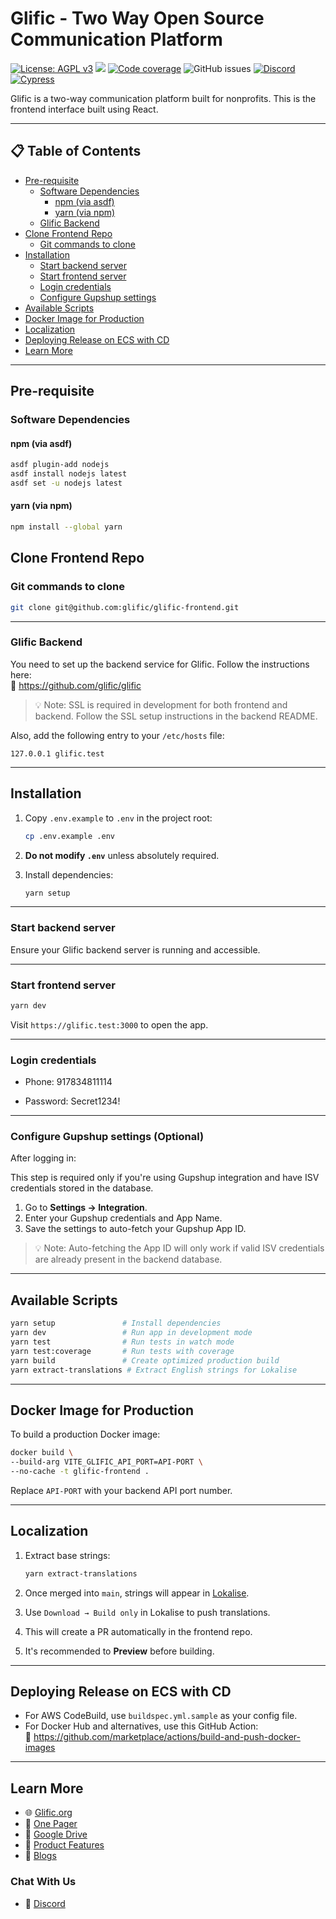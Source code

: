 # Glific - Two Way Open Source Communication Platform

[![License: AGPL v3](https://img.shields.io/badge/License-AGPL%20v3-blue.svg)](https://www.gnu.org/licenses/agpl-3.0)
![](https://github.com/glific/glific/workflows/Continuous%20Integration/badge.svg)
[![Code coverage](https://img.shields.io/codecov/c/github/glific/glific-frontend/master.svg)](https://codecov.io/gh/glific/glific-frontend/branch/master)
![GitHub issues](https://img.shields.io/github/issues-raw/glific/glific-frontend)
[![Discord](https://img.shields.io/discord/717975833226248303.svg?label=&logo=discord&logoColor=ffffff&color=7389D8&labelColor=6A7EC2)](https://discord.gg/MVf2KF)
[![Cypress](https://img.shields.io/endpoint?url=https://dashboard.cypress.io/badge/detailed/ocex65/master&style=flat&logo=cypress)](https://dashboard.cypress.io/projects/ocex65/runs)

Glific is a two-way communication platform built for nonprofits. This is the frontend interface built using React.

---

## 📋 Table of Contents
- [Pre-requisite](#pre-requisite)
  - [Software Dependencies](#software-dependencies)
    - [npm (via asdf)](#npm-via-asdf)
    - [yarn (via npm)](#yarn-via-npm)
  - [Glific Backend](#glific-backend)
- [Clone Frontend Repo](#clone-frontend-repo)
  - [Git commands to clone](#git-commands-to-clone)
- [Installation](#installation)
  - [Start backend server](#start-backend-server)
  - [Start frontend server](#start-frontend-server)
  - [Login credentials](#login-credentials)
  - [Configure Gupshup settings](#configure-gupshup-settings-optional)
- [Available Scripts](#available-scripts)
- [Docker Image for Production](#docker-image-for-production)
- [Localization](#localization)
- [Deploying Release on ECS with CD](#deploying-release-on-ecs-with-cd)
- [Learn More](#learn-more)

---

## Pre-requisite

### Software Dependencies

#### npm (via asdf)

```bash
asdf plugin-add nodejs
asdf install nodejs latest
asdf set -u nodejs latest 
```

#### yarn (via npm)

```bash
npm install --global yarn
```

## Clone Frontend Repo

### Git commands to clone

```bash
git clone git@github.com:glific/glific-frontend.git
```

---

### Glific Backend

You need to set up the backend service for Glific. Follow the instructions here:  
🔗 https://github.com/glific/glific

> 💡 Note: SSL is required in development for both frontend and backend. Follow the SSL setup instructions in the backend README.

Also, add the following entry to your `/etc/hosts` file:

```
127.0.0.1 glific.test
```

---

## Installation

1. Copy `.env.example` to `.env` in the project root:

   ```bash
   cp .env.example .env
   ```

2. **Do not modify `.env`** unless absolutely required.
3. Install dependencies:

   ```bash
   yarn setup
   ```

---

### Start backend server

Ensure your Glific backend server is running and accessible.

---

### Start frontend server

```bash
yarn dev
```

Visit `https://glific.test:3000` to open the app.

---

### Login credentials

* Phone: 917834811114

* Password: Secret1234!

---

### Configure Gupshup settings (Optional)

After logging in:


This step is required only if you're using Gupshup integration and have ISV credentials stored in the database.

1. Go to **Settings → Integration**.
2. Enter your Gupshup credentials and App Name.
3. Save the settings to auto-fetch your Gupshup App ID.

> 💡 Note: Auto-fetching the App ID will only work if valid ISV credentials are already present in the backend database.

---

## Available Scripts

```bash
yarn setup               # Install dependencies
yarn dev                 # Run app in development mode
yarn test                # Run tests in watch mode
yarn test:coverage       # Run tests with coverage
yarn build               # Create optimized production build
yarn extract-translations # Extract English strings for Lokalise
```

---

## Docker Image for Production

To build a production Docker image:

```bash
docker build \
--build-arg VITE_GLIFIC_API_PORT=API-PORT \
--no-cache -t glific-frontend .
```

Replace `API-PORT` with your backend API port number.

---

## Localization

1. Extract base strings:

   ```bash
   yarn extract-translations
   ```

2. Once merged into `main`, strings will appear in [Lokalise](https://lokalise.com).
3. Use `Download → Build only` in Lokalise to push translations.
4. This will create a PR automatically in the frontend repo.
5. It's recommended to **Preview** before building.

---

## Deploying Release on ECS with CD

- For AWS CodeBuild, use `buildspec.yml.sample` as your config file.
- For Docker Hub and alternatives, use this GitHub Action:  
  🔗 https://github.com/marketplace/actions/build-and-push-docker-images

---

## Learn More

- 🌐 [Glific.org](https://glific.org/)
- 📄 [One Pager](https://docs.google.com/document/d/1XYxNvIYzNyX2Ve99-HrmTC8utyBFaf_Y7NP1dFYxI9Q/edit?usp=sharing)
- 📁 [Google Drive](https://glific.github.io/docs/docs/intro)
- 📝 [Product Features](https://glific.github.io/docs/docs/category/product-features)
- 📰 [Blogs](https://glific.org/blogs/)
### Chat With Us  
- 💬 [Discord](https://discord.gg/scsrGUw)
